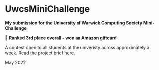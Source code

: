 # UwcsMiniChallenge

**My submission for the University of Warwick Computing Society Mini-Challenge**

**🥉 Ranked 3rd place overall - won an Amazon giftcard**

A contest open to all students at the univeristy across approximately a week. Read the project brief [here](mini_problems.pdf).

May 2022
